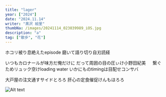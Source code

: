 ```yaml
---
title: "lager"
year: ["2024"]
date: "2024.11.14"
writer: "黒沢 絵里"
thumbNa: /images/20241114_023039989_iOS.jpg
description: "a"
tag: ["散歩", "花"]
---
```



ホコリ被り息絶えたepisode 磨いて語り切り自刃読経

いつもカロナールが味方だ俺だけに だって周囲の目の圧ぃけ小野田紀美
　
繋ぐためリュック空けloading water いかにものtimingは目配せコンサバ

大戸屋の注文通すサイドとろろ 肝心の定食催促けんもほろろ



![Alt text](/images/20241114_023325858_iOS.jpg)




<!--

案内され手に取るカロナール 次の試験へ意識朦朧

![Alt text](/images/hig_1.jpg)

-->